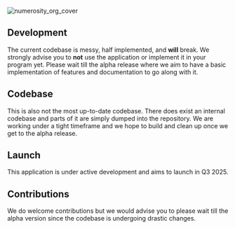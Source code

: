 ![numerosity_org_cover](https://github.com/user-attachments/assets/a40c4845-7b31-4a02-ab4f-8676afe3ab30)

## Development
The current codebase is messy, half implemented, and **will** break. We strongly advise you to **not** use the application or implement it in your program yet. Please wait till the alpha release where we aim to have a basic implementation of features and documentation to go along with it.

## Codebase
This is also not the most up-to-date codebase. There does exist an internal codebase and parts of it are simply dumped into the repository. We are working under a tight timeframe and we hope to build and clean up once we get to the alpha release.

## Launch
This application is under active development and aims to launch in Q3 2025.

## Contributions

We do welcome contributions but we would advise you to please wait till the alpha version since the codebase is undergoing drastic changes.


